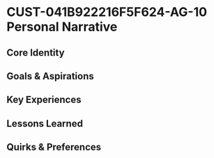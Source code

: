 # CUST-041B922216F5F624-AG-10 Personal Narrative

## Core Identity

## Goals & Aspirations

## Key Experiences

## Lessons Learned

## Quirks & Preferences

